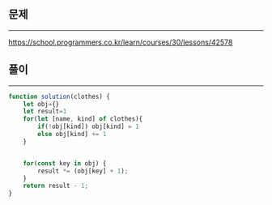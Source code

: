 ## 문제
----
https://school.programmers.co.kr/learn/courses/30/lessons/42578

## 풀이
---
```jsx
function solution(clothes) {
    let obj={}
    let result=1
    for(let [name, kind] of clothes){
        if(!obj[kind]) obj[kind] = 1
        else obj[kind] += 1
    }


    for(const key in obj) {
        result *= (obj[key] + 1);		
    }
    return result - 1;
}
```


